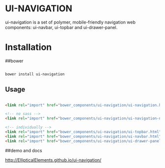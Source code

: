 UI-NAVIGATION
===========================

ui-navigation is a set of polymer, mobile-friendly navigation web components: ui-navbar, ui-topbar and ui-drawer-panel.

# Installation

##bower

``` bash

bower install ui-navigation

```

## Usage

```html

<link rel="import" href="bower_components/ui-navigation/ui-navigation.html">

<!-- no sass -->
<link rel="import" href="bower_components/ui-navigation/ui-navigation-no-sass.html">

<!-- individually -->
<link rel="import" href="bower_components/ui-navigation/ui-topbar.html">
<link rel="import" href="bower_components/ui-navigation/ui-navbar.html">
<link rel="import" href="bower_components/ui-navigation/ui-drawer-panel.html">

```

##demo and docs

http://EllipticalElements.github.io/ui-navigation/